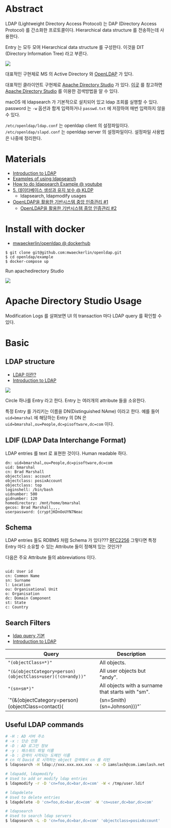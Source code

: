 # Abstract

LDAP (Lightweight Directory Access Protocol) 는 DAP (Directory Access Protocol) 를 간소화한 프로토콜이다. Hierarchical data structure 를 전송하는데 사용한다. 

Entry 는 모두 모여 Hierarchical data structure 를 구성한다. 이것을 DIT (Directory Information Tree) 라고 부른다.

![](directory-tree-hierachial.png)

대표적인 구현체로 MS 의 Active Directory 와 [OpenLDAP](http://www.openldap.org/) 가 있다. 

대표적인 클라이언트 구현체로 [Apache Directory Studio](https://directory.apache.org/studio/) 가 있다. [이곳](https://directory.apache.org/studio/users-guide/2.0.0.v20180908-M14/ldap_browser/tools_search_dialog.html) 를 참고하면 [Apache Directory Studio](https://directory.apache.org/studio/) 를 이용한 검색방법을 알 수 있다. 

macOS 에 ldapsearch 가 기본적으로 설치되어 있고 ldap 조회를 실행할 수 있다. password 는 `-w` 옵션과 함게 입력하거나 `passwd.txt` 에 저장하여 매번 입력하지 않을 수 있다.

`/etc/openldap/ldap.conf` 는 openldap client 의 설정파일이다. `/etc/openldap/slapd.conf` 는 openldap server 의 설정파일이다. 설정파일 사용법은 나중에 정리한다.

# Materials

* [Introduction to LDAP](http://quark.humbug.org.au/publications/ldap/ldap_tut.html)
* [Examples of using ldapsearch](https://www.ibm.com/support/knowledgecenter/en/SSKTMJ_9.0.1/admin/conf_examplesofusingldapsearch_t.html)
* [How to do ldapsearch Example @ youtube](https://www.youtube.com/watch?v=sFGq7k31B-I)
* [5. 데이타베이스 생성과 유지 보수 @ KLDP](http://doc.kldp.org/HOWTO/html/LDAP/LDAP-HOWTO-5.html)
  * ldapsearch, ldapmodify usages
* [OpenLDAP을 활용한 기반시스템 중앙 인증관리 #1](https://blog.hkwon.me/use-openldap-part1/)
  * [OpenLDAP을 활용한 기반시스템 중앙 인증관리 #2](https://blog.hkwon.me/use-openldap-part2/)

# Install with docker

* [mwaeckerlin/openldap @ dockerhub](https://github.com/mwaeckerlin/openldap)

```console
$ git clone git@github.com:mwaeckerlin/openldap.git
$ cd openldap/example
$ docker-compose up
```

Run apachedirectory Studio

![](apachedirectorystudioconfig.png)


# Apache Directory Studio Usage

Modification Logs 를 살펴보면 UI 의 transaction 마다 LDAP query 를 확인할 수 있다.

# Basic 

## LDAP structure

* [LDAP 이란?](https://ldap.or.kr/ldap-%EC%9D%B4%EB%9E%80/)
* [Introduction to LDAP](http://quark.humbug.org.au/publications/ldap/ldap_tut.html)

![](directory-tree-hierachial.png)

Circle 하나를 Entry 라고 한다. Entry 는 여러개의 attribute 들을 소유한다.

특정 Entry 를 가리키는 이름을 DN(Distinguished NAme) 이라고 한다. 예를 들어 `uid=bmarshal` 에 해당하는 Entry 의 DN 은 `uid=bmarshal,ou=People,dc=pisoftware,dc=com` 이다.

## LDIF (LDAP Data Interchange Format)

LDAP entries 를 text 로 표현한 것이다. Human readable 하다.

```LDIF
dn: uid=bmarshal,ou=People,dc=pisoftware,dc=com
uid: bmarshal
cn: Brad Marshall
objectclass: account
objectclass: posixAccount
objectclass: top
loginshell: /bin/bash
uidnumber: 500
gidnumber: 120
homedirectory: /mnt/home/bmarshal
gecos: Brad Marshall,,,,
userpassword: {crypt}KDnOoUYN7Neac
```

## Schema 

LDAP entries 들도 RDBMS 처럼 Schema 가 있다??? [RFC2256](https://tools.ietf.org/html/rfc2256) 그렇다면 특정 Entry 마다 소유할 수 있는 Attribute 들이 정해져 있는 것인가?

다음은 주요 Attribute 들의 abbreviations 이다.

```

uid: User id
cn: Common Name
sn: Surname
l: Location
ou: Organisational Unit
o: Organisation
dc: Domain Component
st: State
c: Country
```

## Search Filters

* [ldap query 기본](http://www.dreamy.pe.kr/zbxe/CodeClip/164860)
* [Introduction to LDAP](http://quark.humbug.org.au/publications/ldap/ldap_tut.html)


| Query | Description |
|--|--|
| `"(objectClass=*)"`	| All objects. |
| `"(&(objectCategory=person)(objectClass=user)(!cn=andy))"` |	All user objects but "andy". |
| `"(sn=sm*)"`	| All objects with a surname that starts with "sm". |
| `"(&(objectCategory=person)(objectClass=contact)(|(sn=Smith)(sn=Johnson)))"`	| All contacts with a surname equal to "Smith" or "Johnson". |

## Useful LDAP commands

```bash
# -H : AD 서버 주소
# -x : 단순 인증
# -D : AD 로그인 정보
# -y : 패스워드 파일 이름
# -b : 검색이 시작되는 도메인 이름
# cn 이 David 로 시작하는 object 검색해서 cn 를 리턴
$ ldapsearch -H ldap://xxx.xxx.xxx.xxx -x -D iamslash@com.iamslash.net -y passwd.txt -b "DC=example,DC=net" "(cn=iamslash*)" cn

# ldapadd, ldapmodify
# Used to add or modify ldap entries
$ ldapmodify -r -D 'cn=foo,dc=bar,dc=com' -W < /tmp/user.ldif

# ldapdelete
# Used to delete entries
$ ldapdelete -D 'cn=foo,dc=bar,dc=com' -W 'cn=user,dc=bar,dc=com'

# ldapsearch
# Used to search ldap servers
$ ldapsearch -L -D 'cn=foo,dc=bar,dc=com' 'objectclass=posixAccount'
```
